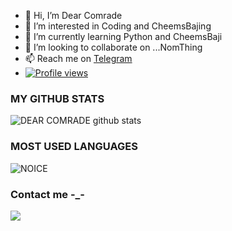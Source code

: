 - 👋 Hi, I’m Dear Comrade
- 👀 I’m interested in Coding and CheemsBajing
- 🌱 I’m currently learning Python and CheemsBaji
- 💞️ I’m looking to collaborate on ...NomThing
- 📫 Reach me on [Telegram](https://t.me/coolbruh)
- [![Profile views](https://komarev.com/ghpvc/?username=ComradeDear&label=Profile%20views)](https://github.com/ComradeDear)


<!---
ComradeDear/ComradeDear is a ✨ special ✨ repository because its `README.md` (this file) appears on your GitHub profile.
You can click the Preview link to take a look at your changes.
--->
### MY GITHUB STATS 
![DEAR COMRADE github stats](https://github-readme-stats.vercel.app/api?username=ComradeDear&show_icons=true&theme=midnight-purple)

### MOST USED LANGUAGES
![NOICE](https://github-readme-stats.vercel.app/api/top-langs/?username=ComradeDear&theme=midnight-purple)

### Contact me -_-
 <a href="https://t.me/CoolBruh"><img src="https://img.shields.io/badge/Telegram-2CA5E0?style=for-the-badge&logo=telegram&logoColor=white"></a>
